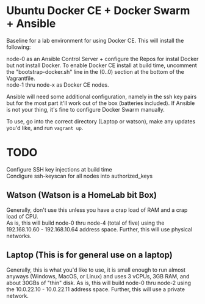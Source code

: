 # Ubuntu Docker CE + Docker Swarm + Ansible 

Baseline for a lab environment for using Docker CE. This will install the following: 

node-0 as an Ansible Control Server + configure the Repos for instal Docker but not install Docker. To enable Docker CE install at build time, uncomment the "bootstrap-docker.sh" line in the (0..0) section at the bottom of the Vagrantfile.  
node-1 thru node-x as Docker CE nodes.  

Ansible will need some additional configuration, namely in the ssh key pairs but for the most part it'll work out of the box (batteries included). If Ansible is not your thing, it's fine to configure Docker Swarm manually.  

To use, go into the correct directory (Laptop or watson), make any updates you'd like, and run `vagrant up`.  

# TODO 
Configure SSH key injections at build time  
Condigure ssh-keyscan for all nodes into authorized_keys  

## Watson (Watson is a HomeLab bit Box)

Generally, don't use this unless you have a crap load of RAM and a crap load of CPU.  
As is, this will build node-0 thru node-4 (total of five) using the 192.168.10.60 - 192.168.10.64 address space. Further, this will use physical networks. 

## Laptop (This is for general use on a laptop) 

Generally, this is what you'd like to use, it is small enough to run almost anyways (Windows, MacOS, or Linux) and uses 3 vCPUs, 3GB RAM, and about 30GBs of "thin" disk. As is, this will build node-0 thru node-2 using the 10.0.22.10 - 10.0.22.11 address space. Further, this will use a private network. 

